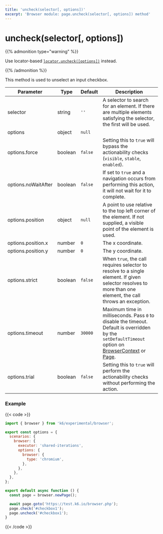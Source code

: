 ```yaml
---
title: 'uncheck(selector[, options])'
excerpt: 'Browser module: page.uncheck(selector[, options]) method'
---
```


# uncheck(selector[, options])

{{% admonition type="warning" %}}

Use locator-based [`locator.uncheck([options])`](/javascript-api/k6-experimental/browser/locator/uncheck/) instead.

 {{% /admonition %}}

This method is used to unselect an input checkbox.

<TableWithNestedRows>

| Parameter           | Type    | Default | Description                                                                                                                                                                                                                                                   |
| ------------------- | ------- | ------- | ------------------------------------------------------------------------------------------------------------------------------------------------------------------------------------------------------------------------------------------------------------- |
| selector            | string  | `''`    | A selector to search for an element. If there are multiple elements satisfying the selector, the first will be used.                                                                                                                                          |
| options             | object  | `null`  |                                                                                                                                                                                                                                                               |
| options.force       | boolean | `false` | Setting this to `true` will bypass the actionability checks (`visible`, `stable`, `enabled`).                                                                                                                                                                 |
| options.noWaitAfter | boolean | `false` | If set to `true` and a navigation occurs from performing this action, it will not wait for it to complete.                                                                                                                                                    |
| options.position    | object  | `null`  | A point to use relative to the top left corner of the element. If not supplied, a visible point of the element is used.                                                                                                                                       |
| options.position.x  | number  | `0`     | The x coordinate.                                                                                                                                                                                                                                             |
| options.position.y  | number  | `0`     | The y coordinate.                                                                                                                                                                                                                                             |
| options.strict      | boolean | `false` | When `true`, the call requires selector to resolve to a single element. If given selector resolves to more than one element, the call throws an exception.                                                                                                    |
| options.timeout     | number  | `30000` | Maximum time in milliseconds. Pass `0` to disable the timeout. Default is overridden by the `setDefaultTimeout` option on [BrowserContext](/javascript-api/k6-experimental/browser/browsercontext/) or [Page](/javascript-api/k6-experimental/browser/page/). |
| options.trial       | boolean | `false` | Setting this to `true` will perform the actionability checks without performing the action.                                                                                                                                                                   |

</TableWithNestedRows>

### Example

{{< code >}}

```javascript
import { browser } from 'k6/experimental/browser';

export const options = {
  scenarios: {
    browser: {
      executor: 'shared-iterations',
      options: {
        browser: {
          type: 'chromium',
        },
      },
    },
  },
};

export default async function () {
  const page = browser.newPage();

  await page.goto('https://test.k6.io/browser.php');
  page.check('#checkbox1');
  page.uncheck('#checkbox1');
}
```

{{< /code >}}
